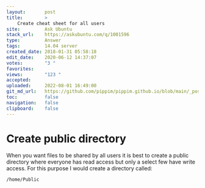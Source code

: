 ```yaml
---
layout:       post
title:        >
    Create cheat sheet for all users
site:         Ask Ubuntu
stack_url:    https://askubuntu.com/q/1001596
type:         Answer
tags:         14.04 server
created_date: 2018-01-31 05:58:18
edit_date:    2020-06-12 14:37:07
votes:        "3 "
favorites:    
views:        "123 "
accepted:     
uploaded:     2022-08-01 16:49:00
git_md_url:   https://github.com/pippim/pippim.github.io/blob/main/_posts/2018/2018-01-31-Create-cheat-sheet-for-all-users.md
toc:          false
navigation:   false
clipboard:    false
---
```


# Create public directory

When you want files to be shared by all users it is best to create a public directory where everyone has read access but only a select few have write access. For this purpose I would create a directory called:

``` 
/home/Public
```
